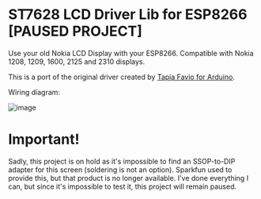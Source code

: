 # ST7628 LCD Driver Lib for ESP8266 \[PAUSED PROJECT\]

Use your old Nokia LCD Display with your ESP8266. Compatible with Nokia 1208, 1209, 1600, 2125 and 2310 displays.

This is a port of the original driver created by [Tapia Favio for Arduino](https://github.com/kr4fty/ST7628-Nokia-1600-LCD-Library).

Wiring diagram:

![image](https://github.com/Flareonz44/8266_ST7628-Nokia-LCD-Driver/assets/72309928/da3e05b9-85af-4878-a2dd-220ea1e34a96)

# Important!
Sadly, this project is on hold as it's impossible to find an SSOP-to-DIP adapter for this screen (soldering is not an option). Sparkfun used to provide this, but that product is no longer available. I've done everything I can, but since it's impossible to test it, this project will remain paused.
